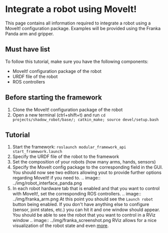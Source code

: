 # Integrate a robot using MoveIt!
This page contains all information required to integrate a robot using a MoveIt! configuration package. Examples will be provided using the Franka Panda arm and gripper.

## Must have list
To follow this tutorial, make sure you have the following components:
- MoveIt! configuration package of the robot
- URDF file of the robot
- ROS controllers

## Before starting the framework
1. Clone the MoveIt! configuration package of the robot
2. Open a new terminal (ctrl+shift+t) and run ```cd projects/shadow_robot/base/; catkin_make; source devel/setup.bash```

## Tutorial
1. Start the framework: ```roslaunch modular_framework_api start_framework.launch```
2. Specify the URDF file of the robot to the framework
3. Set the composition of your robots (how many arms, hands, sensors)
4. Specify the MoveIt config package to the corresponding field in the GUI. You should now see two editors allowing yout to provide further options regarding MoveIt! if you need to.
.. image:: ../img/robot_interface_panda.png
5. In each robot hardware tab that is enabled and that you want to control with MoveIt!, set the corresponding ROS controllers.
.. image:: ../img/franka_arm.png
At this point you should see the ```Launch robot``` button being enabled. If you don't have anything else to configure (sensor, joint states, etc.) you can hit it and one window should appear.
You should be able to see the robot that you want to control in a RViz window
.. image:: ../img/franka_screenshot.png
RViz allows for a nice visualization of the robot state and even [more](http://wiki.ros.org/rviz).
